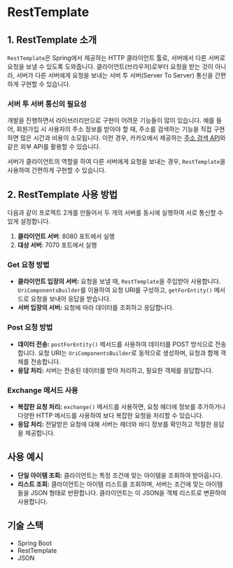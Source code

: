 # RestTemplate

## 1. RestTemplate 소개

`RestTemplate`은 Spring에서 제공하는 HTTP 클라이언트 툴로, 서버에서 다른 서버로 요청을 보낼 수 있도록 도와줍니다. 클라이언트(브라우저)로부터 요청을 받는 것이 아니라, 서버가 다른 서버에게 요청을 보내는 서버 투 서버(Server To Server) 통신을 간편하게 구현할 수 있습니다.

### 서버 투 서버 통신의 필요성

개발을 진행하면서 라이브러리만으로 구현이 어려운 기능들이 많이 있습니다. 예를 들어, 회원가입 시 사용자의 주소 정보를 받아야 할 때, 주소를 검색하는 기능을 직접 구현하면 많은 시간과 비용이 소모됩니다. 이런 경우, 카카오에서 제공하는 [주소 검색 API](https://postcode.map.daum.net/guide)와 같은 외부 API를 활용할 수 있습니다.

서버가 클라이언트의 역할을 하여 다른 서버에게 요청을 보내는 경우, `RestTemplate`을 사용하여 간편하게 구현할 수 있습니다.

## 2. RestTemplate 사용 방법

다음과 같이 프로젝트 2개를 만들어서 두 개의 서버를 동시에 실행하여 서로 통신할 수 있게 설정합니다.

1. **클라이언트 서버**: 8080 포트에서 실행
2. **대상 서버**: 7070 포트에서 실행

### Get 요청 방법

- **클라이언트 입장의 서버:** 요청을 보낼 때, `RestTemplate`을 주입받아 사용합니다. `UriComponentsBuilder`를 이용하여 요청 URI를 구성하고, `getForEntity()` 메서드로 요청을 보내어 응답을 받습니다.
- **서버 입장의 서버:** 요청에 따라 데이터를 조회하고 응답합니다.

### Post 요청 방법

- **데이터 전송:** `postForEntity()` 메서드를 사용하여 데이터를 POST 방식으로 전송합니다. 요청 URI는 `UriComponentsBuilder`로 동적으로 생성하며, 요청과 함께 객체를 전송합니다.
- **응답 처리:** 서버는 전송된 데이터를 받아 처리하고, 필요한 객체를 응답합니다.

### Exchange 메서드 사용

- **복잡한 요청 처리:** `exchange()` 메서드를 사용하면, 요청 헤더에 정보를 추가하거나 다양한 HTTP 메서드를 사용하여 보다 복잡한 요청을 처리할 수 있습니다.
- **응답 처리:** 전달받은 요청에 대해 서버는 헤더와 바디 정보를 확인하고 적절한 응답을 제공합니다.

## 사용 예시

- **단일 아이템 조회:** 클라이언트는 특정 조건에 맞는 아이템을 조회하여 받아옵니다.
- **리스트 조회:** 클라이언트는 아이템 리스트를 조회하며, 서버는 조건에 맞는 아이템들을 JSON 형태로 반환합니다. 클라이언트는 이 JSON을 객체 리스트로 변환하여 사용합니다.

## 기술 스택

- Spring Boot
- RestTemplate
- JSON
